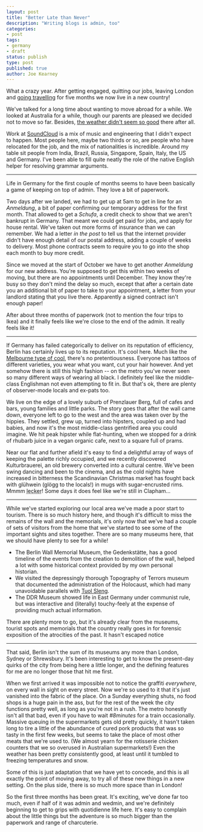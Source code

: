 ```yaml
---
layout: post
title: "Better Late than Never"
description: "Writing blogs is admin, too"
categories:
- post
tags:
- germany
- draft
status: publish
type: post
published: true
author: Joe Kearney
---
```


What a crazy year. After getting engaged, quitting our jobs, leaving London and [going travelling](/honeyment-index) for five months we now live in a new country!

We've talked for a long time about wanting to move abroad for a while. We looked at Australia for a while, though our parents are pleased we decided not to move so far. Besides, [the weather didn't seem so good](/posts/tropical-storm-sydney/) there after all.

Work at [SoundCloud](https://soundcloud.com/joejkearney) is a mix of music and engineering that I didn't expect to happen. Most people here, maybe two thirds or so, are people who have relocated for the job, and the mix of nationalities is incredible. Around my table sit people from India, Brazil, Russia, Singapore, Spain, Italy, the US and Germany. I've been able to fill quite neatly the role of the native English helper for resolving grammar arguments.

***

Life in Germany for the first couple of months seems to have been basically a game of keeping on top of admin. They love a bit of paperwork.

Two days after we landed, we had to get up at 5am to get in line for an _Anmeldung_, a bit of paper confirming our temporary address for the first month. That allowed to get a _Schufa_, a credit check to show that we aren't bankrupt in Germany. That meant we could get paid for jobs, and apply for house rental. We've taken out more forms of insurance than we can remember. We had a letter _in the post_ to tell us that the internet provider didn't have enough detail of our postal address, adding a couple of weeks to delivery. Most phone contracts seem to require you to go into the shop each month to buy more credit.

Since we moved at the start of October we have to get another _Anmeldung_ for our new address. You're supposed to get this within two weeks of moving, but there are no appointments until December. They know they're busy so they don't mind the delay so much, except that after a certain date you an additional bit of paper to take to your appointment, a letter from your landlord stating that you live there. Apparently a signed contract isn't enough paper!

After about three months of paperwork (not to mention the four trips to Ikea) and it finally feels like we're close to the end of the admin. It really feels like it!

***

If Germany has failed categorically to deliver on its reputation of efficiency, Berlin has certainly lives up to its reputation. It's cool here. Much like the [Melbourne type of cool](/posts/cafe-melbourne/), there's no pretentiousness. Everyone has tattoos of different varieties, you wear what you want, cut your hair however. And yet somehow there is still this high fashion -- on the metro you've never seen so many different ways of wearing all black. I definitely feel like the middle-class Englishman not even attempting to fit in. But that's ok, there are plenty of observer-mode locals and ex-pats too.

We live on the edge of a lovely suburb of Prenzlauer Berg, full of cafes and bars, young families and little parks. The story goes that after the wall came down, everyone left to go to the west and the area was taken over by the hippies. They settled, grew up, turned into hipsters, coupled up and had babies, and now it's the most middle-class gentrified area you could imagine. We hit peak hipster while flat-hunting, when we stopped for a drink of rhubarb juice in a vegan organic cafe, next to a square full of prams.

Near our flat and further afield it's easy to find a delightful array of ways of keeping the palette richly occupied, and we recently discovered Kulturbrauerei, an old brewery converted into a cultural centre. We've been swing dancing and been to the cinema, and as the cold nights have increased in bitterness the Scandinavian Christmas market has fought back with glühwein (glögg to the locals!) in mugs with sugar-encrusted rims. Mmmm <abbr title="yummy!">lecker</abbr>! Some days it does feel like we're still in Clapham...

***

While we've started exploring our local area we've made a poor start to tourism. There is so much history here, and though it's difficult to miss the remains of the wall and the memorials, it's only now that we've had a couple of sets of visitors from the home that we've started to see some of the important sights and sites together. There are so many museums here, that we should have plenty to see for a while!

* The Berlin Wall Memorial Museum, the Gedenkstätte, has a good timeline of the events from the creation to demolition of the wall, helped a lot with some historical context provided by my own personal historian.
* We visited the depressingly thorough Topography of Terrors museum that documented the administration of the Holocaust, which had many unavoidable parallels with [Tuol Sleng](/posts/tuol-sleng-genocide-museum/).
* The DDR Museum showed life in East Germany under communist rule, but was interactive and (literally) touchy-feely at the expense of providing much actual information.

There are plenty more to go, but it's already clear from the museums, tourist spots and memorials that the country really goes in for forensic exposition of the atrocities of the past. It hasn't escaped notice

***

That said, Berlin isn't the sum of its museums any more than London, Sydney or Shrewsbury. It's been interesting to get to know the present-day quirks of the city from being here a little longer, and the defining features for me are no longer those that hit me first.

When we first arrived it was impossible not to notice the graffiti _everywhere_, on every wall in sight on every street. Now we're so used to it that it's just vanished into the fabric of the place. On a Sunday everything shuts, no food shops is a huge pain in the ass, but for the rest of the week the city functions pretty well, as long as you're not in a rush. The metro honestly isn't all that bad, even if you have to wait _#8minutes_ for a train occasionally. Massive queuing in the supermarkets gets old pretty quickly, it hasn't taken long to tire a little of the abundance of cured pork products that was so tasty in the first few weeks, but seems to take the place of most other meats that we're used to. (We almost yearn for the rotisserie chicken counters that we so overused in Australian supermarkets!) Even the weather has been pretty consistently good, at least until it tumbled to freezing temperatures and snow.

Some of this is just adaptation that we have yet to concede, and this is all exactly the point of moving away, to try all of these new things in a new setting. On the plus side, there is so much more space than in London!

So the first three months has been great. It's exciting, we've done far too much, even if half of it was admin and wedmin, and we're definitely beginning to get to grips with quotidienne life here. It's easy to complain about the little things but the adventure is so much bigger than the paperwork and range of charcuterie.
